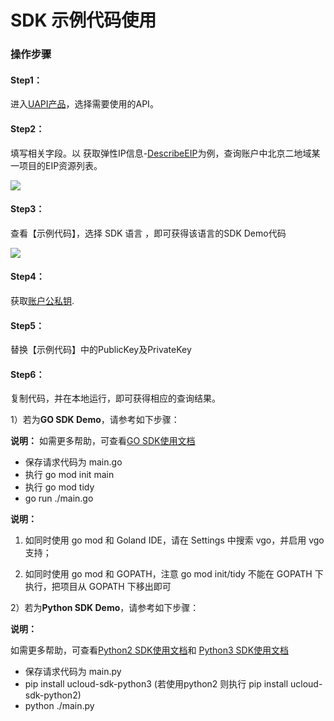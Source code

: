 # SDK 示例代码使用



### 操作步骤

#### Step1：
进入[UAPI产品](<https://console.ucloud.cn/uapi/ucloudapi>)，选择需要使用的API。




#### Step2：
填写相关字段。以 获取弹性IP信息-[DescribeEIP](<https://console.ucloud.cn/uapi/detail?id=DescribeEIP>)为例，查询账户中北京二地域某一项目的EIP资源列表。

![](https://static.ucloud.cn/fbb00d85944945a0b247cdb647bcd2ca.png)

#### Step3： 
查看【示例代码】，选择 SDK 语言 ，即可获得该语言的SDK Demo代码

![](https://static.ucloud.cn/f5a033ee1a1a4be693b7c37d5c4cff6b.png)




#### Step4： 
获取[账户公私钥](https://console.ucloud.cn/uapi/apikey).




#### Step5： 
替换【示例代码】中的PublicKey及PrivateKey




#### Step6：
复制代码，并在本地运行，即可获得相应的查询结果。

1）若为**GO SDK Demo**，请参考如下步骤：

**说明：** 如需更多帮助，可查看[GO SDK使用文档](<https://github.com/ucloud/ucloud-sdk-go>)

* 保存请求代码为 main.go
* 执行 go mod init main
* 执行 go mod tidy
* go run ./main.go


**说明：**

1. 如同时使用 go mod 和 Goland IDE，请在 Settings 中搜索 vgo，并启用 vgo 支持；



2. 如同时使用 go mod 和 GOPATH，注意 go mod init/tidy 不能在 GOPATH 下执行，把项目从 GOPATH 下移出即可





2）若为**Python SDK Demo**，请参考如下步骤：  




**说明：**

如需更多帮助，可查看[Python2 SDK使用文档](<https://ucloud.github.io/ucloud-sdk-python2/>)和 [Python3 SDK使用文档](<https://ucloud.github.io/ucloud-sdk-python3/>)



* 保存请求代码为 main.py
* pip install ucloud-sdk-python3 (若使用python2 则执行 pip install ucloud-sdk-python2)
* python ./main.py

